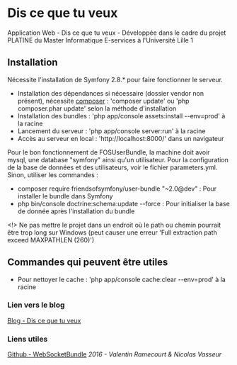 # Dis ce que tu veux
Application Web - Dis ce que tu veux - Développée dans le cadre du projet PLATINE du Master Informatique E-services à l'Université Lille 1

## Installation
Nécessite l'installation de Symfony 2.8.* pour faire fonctionner le serveur.   
- Installation des dépendances si nécessaire (dossier vendor non présent), nécessite [composer](https://getcomposer.org/download/)  : 'composer update' ou 'php composer.phar update' selon la méthode d'installation  
- Installation des bundles : 'php app/console assets:install --env=prod' à la racine
- Lancement du serveur : 'php app/console server:run' à la racine  
- Accès au serveur en local : 'http://localhost:8000/' dans un navigateur

Pour le bon fonctionnement de FOSUserBundle, la machine doit avoir mysql, une database "symfony" ainsi qu'un utilisateur.
Pour la configuration de la base de données et des utilisateurs, voir le fichier parameters.yml.
Sinon, utiliser les commandes :
- composer require friendsofsymfony/user-bundle "~2.0@dev" : Pour installer le bundle dans Symfony
- php bin/console doctrine:schema:update --force : Pour initialiser la base de donnée après l'installation du bundle

<!> Ne pas mettre le projet dans un endroit où le path ou chemin pourrait être trop long sur Windows (peut causer une erreur 'Full extraction path exceed MAXPATHLEN (260)')

## Commandes qui peuvent être utiles

- Pour nettoyer le cache : 'php app/console cache:clear --env=prod' à la racine


### Lien vers le blog
[Blog - Dis ce que tu veux](https://discequetuveux.wordpress.com/)

### Liens utiles
[Github - WebSocketBundle](https://github.com/GeniusesOfSymfony/WebSocketBundle)
_2016 - Valentin Ramecourt & Nicolas Vasseur_
